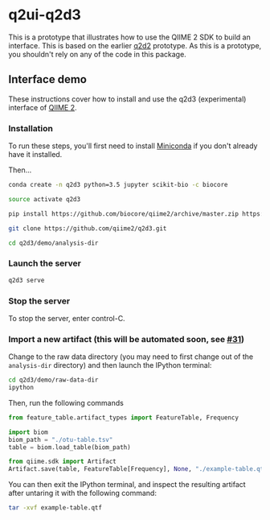 # q2ui-q2d3

This is a prototype that illustrates how to use the QIIME 2 SDK to build an interface. This is based on the earlier [q2d2](https://github.com/gregcaporaso/q2d2) prototype. As this is a prototype, you shouldn't rely on any of the code in this package.

## Interface demo
These instructions cover how to install and use the q2d3 (experimental) interface of [QIIME 2](https://github.com/biocore/qiime2).

### Installation

To run these steps, you'll first need to install [Miniconda](http://conda.pydata.org/miniconda.html) if you don't already have it installed.

Then...

```bash
conda create -n q2d3 python=3.5 jupyter scikit-bio -c biocore
```

```bash
source activate q2d3
```

```bash
pip install https://github.com/biocore/qiime2/archive/master.zip https://github.com/qiime2/q2-feature-table/archive/master.zip https://github.com/qiime2/q2-diversity/archive/master.zip https://github.com/qiime2/q2d3/archive/master.zip
```

```bash
git clone https://github.com/qiime2/q2d3.git
```

```bash
cd q2d3/demo/analysis-dir
```

### Launch the server
```bash
q2d3 serve
```

### Stop the server
To stop the server, enter control-C.

### Import a new artifact (this will be automated soon, see [#31](https://github.com/biocore/qiime2/issues/31))

Change to the raw data directory (you may need to first change out of the ``analysis-dir`` directory) and then launch the IPython terminal:

```bash
cd q2d3/demo/raw-data-dir
ipython
```

Then, run the following commands

```python
from feature_table.artifact_types import FeatureTable, Frequency

import biom
biom_path = "./otu-table.tsv"
table = biom.load_table(biom_path)

from qiime.sdk import Artifact
Artifact.save(table, FeatureTable[Frequency], None, "./example-table.qtf")
```

You can then exit the IPython terminal, and inspect the resulting artifact after untaring it with the following command:

```bash
tar -xvf example-table.qtf
```
